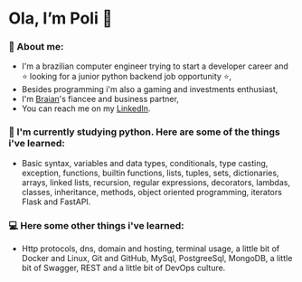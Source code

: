 # Ola, I’m Poli 👋
### :rose: About me:
- I'm a brazilian computer engineer trying to start a developer career and :star: looking for a junior python backend job opportunity :star:,
- Besides programming i'm also a gaming and investments enthusiast,
- I'm [Braian](https://github.com/BasaOnly)'s fiancee and business partner,
- You can reach me on my [LinkedIn](linkedin.com/in/polifrenhan/).
### :snake: I'm currently studying python. Here are some of the things i've learned:
- Basic syntax, variables and data types, conditionals, type casting, exception, functions, builtin functions, lists, tuples, sets, dictionaries, arrays, linked lists, recursion, regular expressions, decorators, lambdas, classes, inheritance, methods, object oriented programming, iterators Flask and FastAPI.
### :computer: Here some other things i've learned:
- Http protocols, dns, domain and hosting, terminal usage, a little bit of Docker and Linux, Git and GitHub, MySql, PostgreeSql, MongoDB, a little bit of Swagger, REST and a little bit of DevOps culture.
